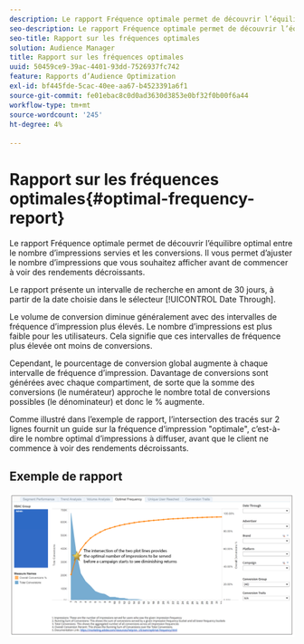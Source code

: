 ```yaml
---
description: Le rapport Fréquence optimale permet de découvrir l’équilibre optimal entre le nombre d’impressions servies et les conversions. Il vous permet d’ajuster le nombre d’impressions que vous souhaitez afficher avant de commencer à voir des rendements décroissants.
seo-description: Le rapport Fréquence optimale permet de découvrir l’équilibre optimal entre le nombre d’impressions servies et les conversions. Il vous permet d’ajuster le nombre d’impressions que vous souhaitez afficher avant de commencer à voir des rendements décroissants.
seo-title: Rapport sur les fréquences optimales
solution: Audience Manager
title: Rapport sur les fréquences optimales
uuid: 50459ce9-39ac-4401-93dd-7526937fc742
feature: Rapports d’Audience Optimization
exl-id: bf445fde-5cac-40ee-aa67-b4523391a6f1
source-git-commit: fe01ebac8c0d0ad3630d3853e0bf32f0b00f6a44
workflow-type: tm+mt
source-wordcount: '245'
ht-degree: 4%

---
```


# Rapport sur les fréquences optimales{#optimal-frequency-report}

Le rapport Fréquence optimale permet de découvrir l’équilibre optimal entre le nombre d’impressions servies et les conversions. Il vous permet d’ajuster le nombre d’impressions que vous souhaitez afficher avant de commencer à voir des rendements décroissants.

Le rapport présente un intervalle de recherche en amont de 30 jours, à partir de la date choisie dans le sélecteur [!UICONTROL Date Through].

Le volume de conversion diminue généralement avec des intervalles de fréquence d’impression plus élevés. Le nombre d’impressions est plus faible pour les utilisateurs. Cela signifie que ces intervalles de fréquence plus élevée ont moins de conversions.

Cependant, le pourcentage de conversion global augmente à chaque intervalle de fréquence d’impression. Davantage de conversions sont générées avec chaque compartiment, de sorte que la somme des conversions (le numérateur) approche le nombre total de conversions possibles (le dénominateur) et donc le % augmente.

Comme illustré dans l’exemple de rapport, l’intersection des tracés sur 2 lignes fournit un guide sur la fréquence d’impression &quot;optimale&quot;, c’est-à-dire le nombre optimal d’impressions à diffuser, avant que le client ne commence à voir des rendements décroissants.

## Exemple de rapport

![fréquence optimale](assets/optimal-frequency2.png)
